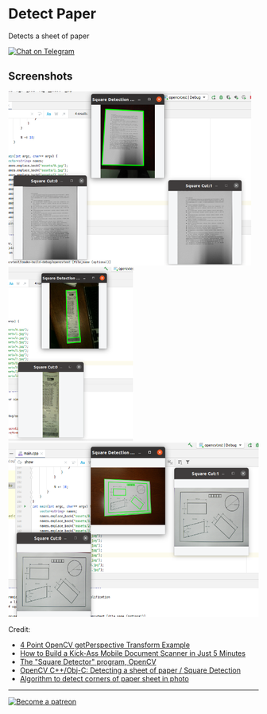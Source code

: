 # Detect Paper

Detects a sheet of paper

[![Chat on Telegram](https://img.shields.io/badge/Chat%20on-Telegram-brightgreen.svg)](https://t.me/EmmanuelsApps)  

## Screenshots
<img src="Screenshot_1.png" data-canonical-src="Screenshot_1.png" height="350" /><img src="Screenshot_3.png" data-canonical-src="Screenshot_3.png" height="350" />
 <img src="Screenshot_2.png" data-canonical-src="Screenshot_2.png" height="350" />
 
Credit:
* [4 Point OpenCV getPerspective Transform Example](https://www.pyimagesearch.com/2014/08/25/4-point-opencv-getperspective-transform-example/)
* [How to Build a Kick-Ass Mobile Document Scanner in Just 5 Minutes](https://www.pyimagesearch.com/2014/09/01/build-kick-ass-mobile-document-scanner-just-5-minutes/)
* [The "Square Detector" program, OpenCV](https://docs.opencv.org/4.3.0/db/d00/samples_2cpp_2squares_8cpp-example.html)
* [OpenCV C++/Obj-C: Detecting a sheet of paper / Square Detection](https://stackoverflow.com/questions/8667818/opencv-c-obj-c-detecting-a-sheet-of-paper-square-detection)
* [Algorithm to detect corners of paper sheet in photo](https://stackoverflow.com/questions/6555629/algorithm-to-detect-corners-of-paper-sheet-in-photo)
----
<a class="imgpatreon" href="https://www.patreon.com/emmanuelmess" target="_blank">
<img alt="Become a patreon" src="https://user-images.githubusercontent.com/10991116/56376378-07065400-61de-11e9-9583-8ff2148aa41c.png" width=150px></a>